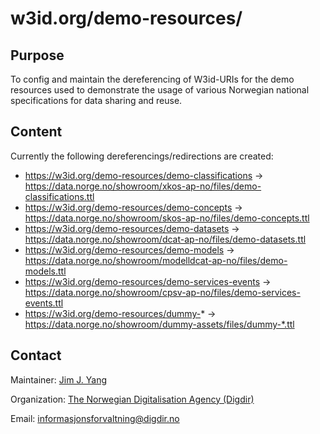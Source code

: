 # w3id.org/demo-resources/

## Purpose

To config and maintain the dereferencing of W3id-URIs for the demo resources used to demonstrate the usage of various Norwegian national specifications for data sharing and reuse.  

## Content

Currently the following dereferencings/redirections are created: 

* https://w3id.org/demo-resources/demo-classifications -> https://data.norge.no/showroom/xkos-ap-no/files/demo-classifications.ttl
* https://w3id.org/demo-resources/demo-concepts -> https://data.norge.no/showroom/skos-ap-no/files/demo-concepts.ttl
* https://w3id.org/demo-resources/demo-datasets -> https://data.norge.no/showroom/dcat-ap-no/files/demo-datasets.ttl
* https://w3id.org/demo-resources/demo-models -> https://data.norge.no/showroom/modelldcat-ap-no/files/demo-models.ttl
* https://w3id.org/demo-resources/demo-services-events -> https://data.norge.no/showroom/cpsv-ap-no/files/demo-services-events.ttl
* https://w3id.org/demo-resources/dummy-* -> https://data.norge.no/showroom/dummy-assets/files/dummy-*.ttl

## Contact  

Maintainer: [Jim J. Yang](https://github.com/jimjyang)

Organization: [The Norwegian Digitalisation Agency (Digdir)](https://digdir.no)   

Email: informasjonsforvaltning@digdir.no 

